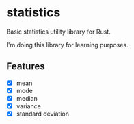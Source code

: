 # statistics

Basic statistics utility library for Rust.

I'm doing this library for learning purposes.

## Features 

- [x] mean
- [x] mode
- [x] median
- [x] variance
- [x] standard deviation
